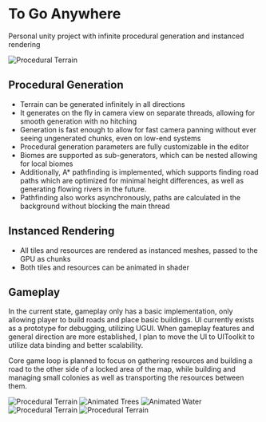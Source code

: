 # To Go Anywhere

Personal unity project with infinite procedural generation and instanced rendering

![Procedural Terrain](https://i.ibb.co/C6Sjqfy/Terrain.png)

## Procedural Generation
- Terrain can be generated infinitely in all directions
- It generates on the fly in camera view on separate threads, allowing for smooth generation with no hitching
- Generation is fast enough to allow for fast camera panning without ever seeing ungenerated chunks, even on low-end systems
- Procedural generation parameters are fully customizable in the editor
- Biomes are supported as sub-generators, which can be nested allowing for local biomes
- Additionally, A* pathfinding is implemented, which supports finding road paths which are optimized for minimal height differences, as well as generating flowing rivers in the future.
- Pathfinding also works asynchronously, paths are calculated in the background without blocking the main thread

## Instanced Rendering
- All tiles and resources are rendered as instanced meshes, passed to the GPU as chunks
- Both tiles and resources can be animated in shader

## Gameplay
In the current state, gameplay only has a basic implementation, only allowing player to build roads and place basic buildings.
UI currently exists as a prototype for debugging, utilizing UGUI. When gameplay features and general direction are more established, I plan to move the UI to UIToolkit to utilize data binding and better scalability.

Core game loop is planned to focus on gathering resources and building a road to the other side of a locked area of the map, while building and managing small colonies as well as transporting the resources between them.

![Procedural Terrain](https://i.ibb.co/MnVG7xD/Mountains.png)
![Animated Trees](https://github.com/[username]/[reponame]/blob/[branch]/image.jpg?raw=true)
![Animated Water](https://raw.githubusercontent.com/petepi3/ToGoAnywhere/main/Water.gif)
![Procedural Terrain](https://github.com/petepi3/ToGoAnywhere/blob/main/Trees.gif?raw=true)
![Procedural Terrain](https://i.ibb.co/nsWh2G4/Village.png)
